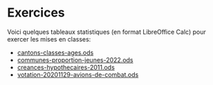 # Exercices

Voici quelques tableaux statistiques (en format LibreOffice Calc) pour exercer les mises en classes:

- [cantons-classes-ages.ods](exercices/cantons-classes-ages.ods)
- [communes-proportion-jeunes-2022.ods](exercices/communes-proportion-jeunes-2022.ods)
- [creances-hypothecaires-2011.ods](exercices/creances-hypothecaires-2011.ods)
- [votation-20201129-avions-de-combat.ods](exercices/votation-20201129-avions-de-combat.ods)
